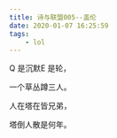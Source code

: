 ```yaml
---
title: 诗与联盟005--盖伦
date: 2020-01-07 16:25:59
tags:
    - lol
---
```

Q 是沉默E 是轮，

一个草丛蹲三人。
<!--more-->
人在塔在皆兄弟，

塔倒人散是何年。